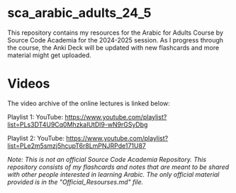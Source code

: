 # sca_arabic_adults_24_5

This repository contains my resources for the Arabic for Adults Course by Source Code Academia for the 2024-2025 session. As I progress through the course, the Anki Deck will be updated with new flashcards and more material might get uploaded.

# Videos

The video archive of the online lectures is linked below:

Playlist 1:
YouTube: https://www.youtube.com/playlist?list=PLs3DT4U9Cq0MhzkaIUtDl9-wN9rGSyDbg

Playlist 2:
YouTube: https://www.youtube.com/playlist?list=PLe2m5smzj5hcupT6r8LmPNJRPde171U87

*Note: This is not an official Source Code Academia Repository. This repository consists of my flashcards and notes that are meant to be shared with other people interested in learning Arabic. The only official material provided is in the "Official_Resourses.md" file.*


